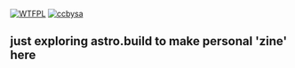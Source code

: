 <a name="readme-top"></a>
[![WTFPL][WTFPL-btn]][WTFPL-url] [![ccbysa][ccbysa4-btn]][ccbysa4-url]

## just exploring astro.build to make personal 'zine' here


<!-- MARKDOWN LINKS & IMAGES -->
<!-- https://www.markdownguide.org/basic-syntax/#reference-style-links -->
[sinlab-url]: https://www.sinlab.rf.gd
[WTFPL-btn]: https://img.shields.io/badge/License-WTFPL-blue?style=flat-square
[WTFPL-url]: ./LICENSE.md
[ccbysa4-logo]: ./res/logo/ccbysa-80x15.png
[ccbysa4-btn]: https://img.shields.io/badge/Media%20License-CC%20BY%20SA%204.0-blue?style=flat-square
[ccbysa4-url]: https://creativecommons.org/licenses/by-sa/4.0/
